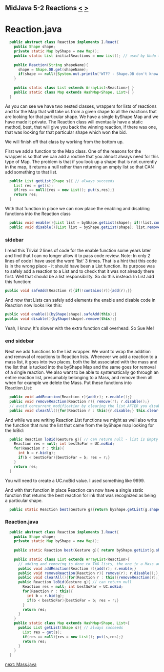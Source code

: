 ## MidJava 5-2 Reactions [&LT;](MJ0501.md) [&GT;](MJ0503.md)

# Reaction.java
```java
  public abstract class Reaction implements I.React{
    public Shape shape;
    private static Map byShape = new Map();
    public static List initialReactions = new List(); // used by Undo to restart everything.   
    
    public Reaction(String shapeName){
      shape = Shape.DB.get(shapeName);
      if(shape == null){System.out.println("WTF? - Shape.DB don't know about: "+shapeName);}
    }
    
    public static class List extends ArrayList<Reaction>{ }
    public static class Map extends HashMap<Shape, List>{ }
  }
```

As you can see we have two nested classes, wrappers for lists of reactions and for the Map that will take us from a given shape to all the reactions that are looking for that particular shape. We have a single byShape Map and we have made it private. The Reaction class will eventually have a static method, best, that will give you back the winning reaction, if there was one, that was looking for that particular shape which won the bid.

We will finish off that class by working from the bottom up.

First we add a function to the Map class. One of the reasons for the wrapper is so that we can add a routine that you almost always need for this type of Map. The problem is that if you look up a shape that is not currently in the map, it returns a null rather than returning an empty list so that CAN add something to that list.

```java
  public List getList(Shape s){ // always succeeds
    List res = get(s);
    if(res == null){res = new List(); put(s,res);}
    return res;
  }
```

With that function in place we can now place the enabling and disabling functions into the Reaction class

```java
  public void enable(){List list = byShape.getList(shape); if(!list.contains(this)){list.add(this)}}
  public void disable(){List list = byShape.getList(shape); list.remove(this);}
```
### sidebar
I read this Trivial 2 lines of code for the enable function some years later and find that I can no longer allow it to pass code review. Note: In only 2 lines of code I have used the word 'list' 3 times. That is a hint that this code is in the wrong place - it should have been a List function. Its purpose was to safely add a reaction to a List and to check that it was not already there first. Well that should be a list responsibility. So do this instead:
In List add this function:

```java
public void safeAdd(Reaction r){if(!contains(r)){add(r);}}
```
And now that Lists can safely add elements the enable  and disable code in Reaction now looks like this:

```java
public void enable(){byShape(shape).safeAdd(this);}
public void disable(){byShape(shape).remove(this);}
```

Yeah, I know, It's slower with the extra function call overhead. So Sue Me!

### end sidebar

Next we add functions to the List wrapper. We want to wrap the addition and removal of reactions to Reaction lists. Whenever we add a reaction to a mass list, it goes into two places, both the list associated with the mass and the list that is tucked into the byShape Map and the same goes for removal of a single reaction. We also want to be able to systematically go through an entire reaction list, presumably belonging to a Mass, and remove them all when for example we delete the Mass. Put these functions into Reaction.List:

```java
  public void addReaction(Reaction r){add(r); r.enable();}
  public void removeReaction(Reaction r){ remove(r); r.disable();}
  // avoid concurrent modification by clearing the list AFTER you disable them all.
  public void clearAll(){for(Reaction r : this){r.disable;} this.clear();}
```

And while we are writing Reaction.List functions we might as well also write the function that runs the list that came from the byShape map looking for the loBid:

```java
  public Reaction loBid(Gesture g){ // can return null - list is Empty or no one wants to bid.
    Reaction res = null; int bestSoFar = UC.noBid; 
    for(Reaction r : this){
      int b = r.bid(g);
      if(b < bestSoFar){bestSoFar = b; res = r;}
    }
    return res;
  }
```
You will need to create a UC.noBid value. I used something like 9999.

And with that function in place Reaction can now have a single static function that returns the best reaction for ink that was recognized as being a particular shape.

```java
  public static Reaction best(Gesture g){return byShape.getList(g.shape).loBid(g);} // can return null  
```

### Reaction.java
```java
  public abstract class Reaction implements I.React{
    public Shape shape;
    private static Map byShape = new Map();
    
    public static Reaction best(Gesture g){ return byShape.getList(g.shape).loBid(g);} // can return null
    
    public static class List extends ArrayList<Reaction>{
      // adding and removing is done to TWO lists, the one in a Mass and the one in the byShape Map
      public void addReaction(Reaction r){add(r); r.enable;}
      public void removeReaction(Reaction r){ remove(r); r.disable();}
      public void clearAll(){for(Reaction r : this){removeReaction(r);}}
      public Reaction loBid(Gesture g){ // can return null
        Reaction res = null; int bestSoFar = UC.noBid;
        for(Reaction r : this){
          int b = r.bid(g);
          if(b < bestSoFar){bestSoFar = b; res = r;}
        }
        return res;
      }
    }
    public static class Map extends HashMap<Shape, List>{
      public List getList(Shape s){ // always succeeds
        List res = get(s);
        if(res == null){res = new List(); put(s,res);}
        return res;
      }
    }
  } 
```

[next: Mass.java](MJ0503.md)
